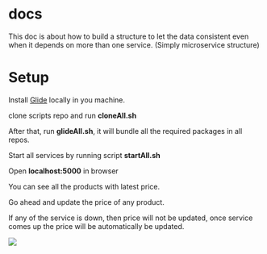 # docs

This doc is about how to build a structure to let the data consistent even when it depends on more than one service. (Simply microservice structure)

# Setup
Install <a href="https://github.com/bumptech/glide">Glide</a> locally in you machine.

clone scripts repo and run **cloneAll.sh**

After that, run **glideAll.sh**, it will bundle all the required packages in all repos.

Start all services by running script **startAll.sh**

Open **localhost:5000** in browser

You can see all the products with latest price.

Go ahead and update the price of any product.

If any of the service is down, then price will not be updated, once service comes up the price will be automatically be updated.

<img src="https://github.com/RetailMarket/docs/blob/master/flow.png"></img>

